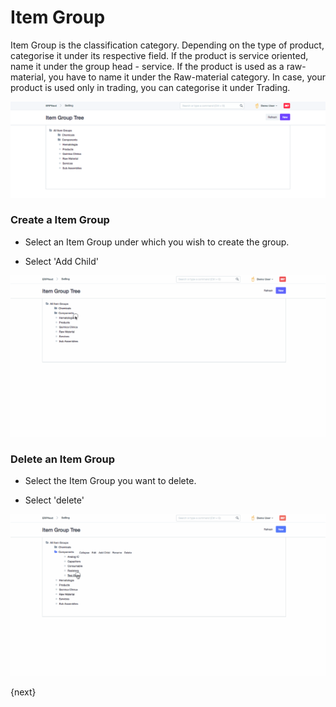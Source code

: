<!-- add-breadcrumbs -->
# Item Group

Item Group is the classification category. Depending on the type of product,
categorise it under its respective field. If the product is
service oriented, name it under the group head - service. If the
product is used as a raw-material, you have to name it under the Raw-material
category. In case, your product is used only in trading, you can categorise it
under Trading.

<img class="screenshot" alt="Item Group Tree" src="../assets/item-group-tree.png">

### Create a Item Group

* Select an Item Group under which you wish to create the group.

* Select 'Add Child'

<img class="screenshot" alt="Add Item Group" src="../assets/item-group-new.gif">

### Delete an Item Group

* Select the Item Group you want to delete.

* Select 'delete'

<img class="screenshot" alt="Add Item Group" src="../assets/item-group-del.gif">

{next}
